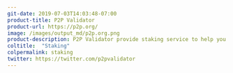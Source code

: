 ```yaml
---
git-date: 2019-07-03T14:03:48-07:00
product-title: P2P Validator
product-url: https://p2p.org/
image: /images/output_md/p2p.org.png
product-description: P2P Validator provide staking service to help you generate rewards on your blockchain assets across 9+ networks within a single interface.
coltitle:  "Staking"
colpermalink: staking
twitter: https://twitter.com/p2pvalidator
---
```

